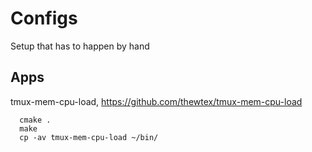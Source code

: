 # Configs

Setup that has to happen by hand

## Apps
tmux-mem-cpu-load, https://github.com/thewtex/tmux-mem-cpu-load
```
  cmake .
  make
  cp -av tmux-mem-cpu-load ~/bin/
```
